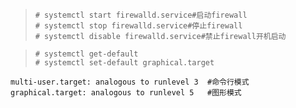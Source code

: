 >     # systemctl start firewalld.service#启动firewall
>     # systemctl stop firewalld.service#停止firewall
>     # systemctl disable firewalld.service#禁止firewall开机启动

>     # systemctl get-default
>     # systemctl set-default graphical.target

```    
multi-user.target: analogous to runlevel 3  #命令行模式
graphical.target: analogous to runlevel 5   #图形模式
```
